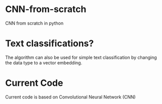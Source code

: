 # CNN-from-scratch
CNN from scratch in python

# Text classifications?
The algorithm can also be used for simple text classification by changing the data type to a vector embedding.

# Current Code
Current code is based on Convolutional Neural Network (CNN)
